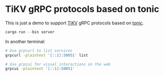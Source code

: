# TiKV gRPC protocols based on tonic

This is just a demo to support [TiKV](https://github.com/tikv/tikv) gRPC protocols based on [tonic](https://github.com/hyperium/tonic). 

```rust
cargo run --bin server
```

In another terminal:

```bash
# Use grpcurl to list services
grpcurl -plaintext '[::1]:50051' list

# Use grpcui for visual interactions on the web
grpcui -plaintext '[::1]:50051' 
```